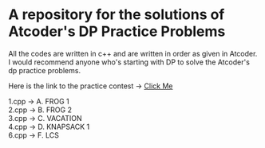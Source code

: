 # A repository for the solutions of Atcoder's DP Practice Problems

All the codes are written in c++ and are written in order as given in Atcoder.<br>
I would recommend anyone who's starting with DP to solve the Atcoder's dp practice problems.

Here is the link to the practice contest -> [Click Me](https://atcoder.jp/contests/dp)

1.cpp -> A. FROG 1<br>
2.cpp -> B. FROG 2<br>
3.cpp -> C. VACATION<br>
4.cpp -> D. KNAPSACK 1<br>
6.cpp -> F. LCS<br>
